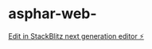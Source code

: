 # asphar-web-

[Edit in StackBlitz next generation editor ⚡️](https://stackblitz.com/~/github.com/aemartinezr/asphar-web-)